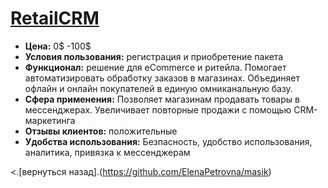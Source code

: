 # [RetailCRM](https://www.retailcrm.ru/)
- **Цена:** 0$ -100$
- **Условия пользования:**  регистрация и приобретение пакета
- **Функционал:**  решение для eCommerce и ритейла. Помогает автоматизировать обработку заказов в магазинах. Объединяет офлайн и онлайн покупателей в единую омниканальную базу.
- **Сфера применения:**  Позволяет магазинам продавать товары в мессенджерах. Увеличивает повторные продажи с помощью CRM-маркетинга
- **Отзывы клиентов:**  положительные
- **Удобства использования:**  Безпасность, удобство использования, аналитика, привязка к мессенджерам

<.[вернуться назад].(https://github.com/ElenaPetrovna/masik)
